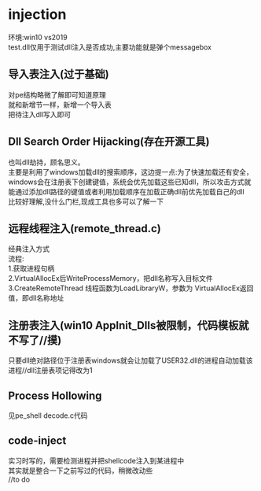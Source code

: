 # injection  
环境:win10 vs2019  
test.dll仅用于测试dll注入是否成功,主要功能就是弹个messagebox  
## 导入表注入(过于基础)  
对pe结构略微了解即可知道原理  
就和新增节一样，新增一个导入表  
把待注入dll写入即可  
## Dll Search Order Hijacking(存在开源工具)  
也叫dll劫持，顾名思义。  
主要是利用了windows加载dll的搜索顺序，这边提一点:为了快速加载还有安全，windows会在注册表下创建键值，系统会优先加载这些已知dll，所以攻击方式就能通过添加dll路径的键值或者利用加载顺序在加载正确dll前优先加载自己的dll  
比较好理解,没什么门栏,现成工具也多可以了解一下  
## 远程线程注入(remote_thread.c)  
经典注入方式  
流程:  
1.获取进程句柄  
2.VirtualAllocEx后WriteProcessMemory，把dll名称写入目标文件  
3.CreateRemoteThread 线程函数为LoadLibraryW，参数为 VirtualAllocEx返回值，即dll名称地址  
## 注册表注入(win10 AppInit_Dlls被限制，代码模板就不写了//摸)  
只要dll绝对路径位于注册表windows就会让加载了USER32.dll的进程自动加载该进程//dll注册表项记得改为1  
## Process Hollowing  
见pe_shell decode.c代码  
## code-inject  
实习时写的，需要检测进程并把shellcode注入到某进程中  
其实就是整合一下之前写过的代码，稍微改动些  
//to do  
